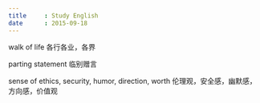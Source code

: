 ```yaml
---
title     : Study English
date      : 2015-09-18
---
```


walk of life
各行各业，各界

parting statement
临别赠言

sense of ethics, security, humor, direction, worth
伦理观，安全感，幽默感，方向感，价值观
